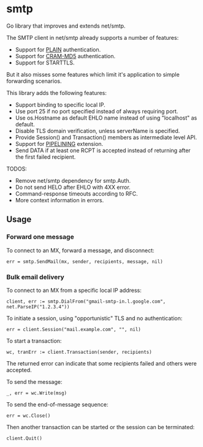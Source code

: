 # smtp

Go library that improves and extends net/smtp.

The SMTP client in net/smtp already supports a number of features:

* Support for [PLAIN](https://tools.ietf.org/html/rfc4616) authentication.
* Support for [CRAM-MD5](https://tools.ietf.org/html/rfc2195) authentication.
* Support for STARTTLS.

But it also misses some features which limit it's application to simple forwarding scenarios. 

This library adds the following features:

* Support binding to specific local IP.
* Use port 25 if no port specified instead of always requiring port.
* Use os.Hostname as default EHLO name instead of using "localhost" as default.
* Disable TLS domain verification, unless serverName is specified.
* Provide Session() and Transaction() members as intermediate level API.
* Support for [PIPELINING](https://tools.ietf.org/html/rfc2920) extension.
* Send DATA if at least one RCPT is accepted instead of returning after the first failed recipient.

TODOS:

* Remove net/smtp dependency for smtp.Auth. 
* Do not send HELO after EHLO with 4XX error.
* Command-response timeouts according to RFC.
* More context information in errors.

## Usage

### Forward one message

To connect to an MX, forward a message, and disconnect:

	err = smtp.SendMail(mx, sender, recipients, message, nil)
	
### Bulk email delivery

To connect to an MX from a specific local IP address:

	client, err := smtp.DialFrom("gmail-smtp-in.l.google.com", net.ParseIP("1.2.3.4"))

To initiate a session, using "opportunistic" TLS and no authentication:

	err = client.Session("mail.example.com", "", nil)
	
To start a transaction:

	wc, tranErr := client.Transaction(sender, recipients)

The returned error can indicate that some recipients failed and others were accepted.
	
To send the message:

	_, err = wc.Write(msg)
	
To send the end-of-message sequence: 

    err = wc.Close()

Then another transaction can be started or the session can be terminated:

	client.Quit()
	
    


